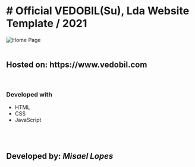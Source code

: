 <h1># Official <strong>VEDOBIL(Su), Lda</strong> Website Template / 2021</h1>
   <img src="![vedobil](https://user-images.githubusercontent.com/66078558/118264279-5ef01180-b4af-11eb-8ef9-ba06d632e5e6.png)" alt="Home Page">
    
   <br>
   <br>
   <h2>Hosted on: https://www.vedobil.com</h2>
   <br>
   <h3>Developed with</h3>
    <ul>
        <li>HTML</li>
        <li>CSS</li>
        <li>JavaScript</li>
    </ul>
    <br>
    <br>
   <h2>Developed by: <em style="color: crimsom">Misael Lopes</em></h2>
